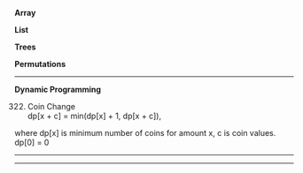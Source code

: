 **Array**


**List**


**Trees**


**Permutations**


****


**Dynamic Programming**

  322. Coin Change  
  dp[x + c] = min(dp[x] + 1, dp[x + c]),
  
  where dp[x] is minimum number of coins for amount x, c is coin values. dp[0] = 0


****


****
